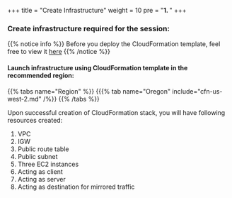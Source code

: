 +++
title = "Create Infrastructure"
weight = 10
pre = "<b>1. </b>"
+++

### Create infrastructure required for the session:

{{% notice info %}}
Before you deploy the CloudFormation template, feel free to view it [here](https://github.com/pmankad96/amazon-vpc-traffic-mirroring-workshop/tree/master/templates/aws-vpc-tm-pub-single-az-all-builtin.yaml)
{{% /notice %}}

#### Launch infrastructure using CloudFormation template in the recommended region:
{{% tabs name="Region" %}}
{{{% tab name="Oregon" include="cfn-us-west-2.md" /%}}
{{% /tabs %}}

<!--
{{% tabs name="Region" %}}
{{{% tab name="Ohio" include="cfn-us-east-2.md" /%}}
{{{% tab name="Oregon" include="cfn-us-west-2.md" /%}}
{{{% tab name="Ireland" include="cfn-eu-west-1.md" /%}}
{{{% tab name="Singapore" include="cfn-ap-southeast-1.md" /%}}
{{% /tabs %}}
-->

Upon successful creation of CloudFormation stack, you will have following resources created:

1. VPC
2. IGW
3. Public route table
4. Public subnet
5. Three EC2 instances
  1. Acting as client
  2. Acting as server
  3. Acting as destination for mirrored traffic

<!--
Another way is to use button instead of tabs shortcode:
{{% button href="https://issues.amazon.com/issues/create?template=f084dc94-e920-4d98-80f7-252d5cc7ce00" icon="fas fa-envelope" %}}Launch in Singapore{{% /button %}}
-->

